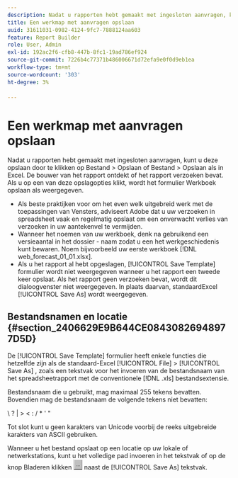 ```yaml
---
description: Nadat u rapporten hebt gemaakt met ingesloten aanvragen, kunt u deze opslaan door te klikken op Bestand > Opslaan of Bestand > Opslaan als in Excel. De bouwer van het rapport ontdekt of het rapport verzoeken bevat. Als u op een van deze opslagopties klikt, wordt het formulier Werkboek opslaan als weergegeven.
title: Een werkmap met aanvragen opslaan
uuid: 31611031-0982-4124-9fc7-7888124aa603
feature: Report Builder
role: User, Admin
exl-id: 192ac2f6-cfb8-447b-8fc1-19ad786ef924
source-git-commit: 7226b4c77371b486006671d72efa9e0f0d9eb1ea
workflow-type: tm+mt
source-wordcount: '303'
ht-degree: 3%

---
```


# Een werkmap met aanvragen opslaan

Nadat u rapporten hebt gemaakt met ingesloten aanvragen, kunt u deze opslaan door te klikken op Bestand > Opslaan of Bestand > Opslaan als in Excel. De bouwer van het rapport ontdekt of het rapport verzoeken bevat. Als u op een van deze opslagopties klikt, wordt het formulier Werkboek opslaan als weergegeven.

* Als beste praktijken voor om het even welk uitgebreid werk met de toepassingen van Vensters, adviseert Adobe dat u uw verzoeken in spreadsheet vaak en regelmatig opslaat om een onverwacht verlies van verzoeken in uw aantekenvel te vermijden.
* Wanneer het noemen van uw werkboek, denk na gebruikend een versieaantal in het dossier - naam zodat u een het werkgeschiedenis kunt bewaren. Noem bijvoorbeeld uw eerste werkboek [!DNL web_forecast_01_01.xlsx].
* Als u het rapport al hebt opgeslagen, [!UICONTROL Save Template] formulier wordt niet weergegeven wanneer u het rapport een tweede keer opslaat. Als het rapport geen verzoeken bevat, wordt dit dialoogvenster niet weergegeven. In plaats daarvan, standaardExcel [!UICONTROL Save As] wordt weergegeven.

## Bestandsnamen en locatie {#section_2406629E9B644CE08430826948977D5D}

De [!UICONTROL Save Template] formulier heeft enkele functies die hetzelfde zijn als de standaard-Excel [!UICONTROL File] > [!UICONTROL Save As] , zoals een tekstvak voor het invoeren van de bestandsnaam van het spreadsheetrapport met de conventionele [!DNL .xls] bestandsextensie.

Bestandsnaam die u gebruikt, mag maximaal 255 tekens bevatten. Bovendien mag de bestandsnaam de volgende tekens niet bevatten:

\ ? | > &lt; : / &#42; &#39; &quot;

Tot slot kunt u geen karakters van Unicode voorbij de reeks uitgebreide karakters van ASCII gebruiken.

Wanneer u het bestand opslaat op een locatie op uw lokale of netwerkstations, kunt u het volledige pad invoeren in het tekstvak of op de knop Bladeren klikken  ![browse_button.gif](assets/browse_button.gif) naast de [!UICONTROL Save As] tekstvak.

